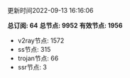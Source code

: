 更新时间2022-09-13 16:16:06

**总订阅: 64**
**总节点: 9952**
**有效节点: 1956**
- v2ray节点: 1572
- ss节点: 315
- trojan节点: 66
- ssr节点: 3
